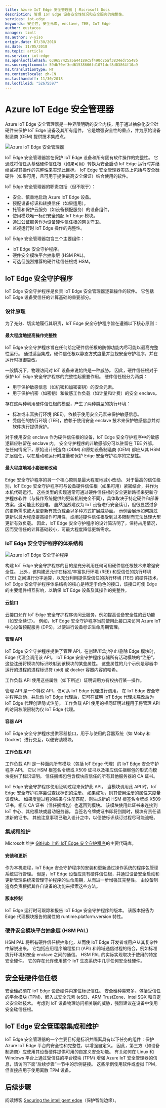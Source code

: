 ```yaml
---
title: Azure IoT Edge 安全管理器 | Microsoft Docs
description: 管理 IoT Edge 设备安全性情况和安全服务的完整性。
services: iot-edge
keywords: 安全性, 安全元素, enclave, TEE, IoT Edge
author: eustacea
manager: timlt
ms.author: v-yiso
origin.date: 07/30/2018
ms.date: 11/05/2018
ms.topic: article
ms.service: iot-edge
ms.openlocfilehash: 639657425a5a44189c5f490c25af3834ed75548b
ms.sourcegitcommit: 59db70ef3ed61538666fd1071dcf8d03864f10a9
ms.translationtype: HT
ms.contentlocale: zh-CN
ms.lasthandoff: 11/30/2018
ms.locfileid: "52675597"
---
```

# <a name="azure-iot-edge-security-manager"></a>Azure IoT Edge 安全管理器

Azure IoT Edge 安全管理器是一种界限明确的安全内核，用于通过抽象化安全硅硬件来保护 IoT Edge 设备及其所有组件。 它是增强安全性的重点，并为原始设备制造商 (OEM) 提供技术集成点。

![Azure IoT Edge 安全管理器](media/edge-security-manager/iot-edge-security-manager.png)

IoT Edge 安全管理器旨在保护 IoT Edge 设备和所有固有软件操作的完整性。  它通过将信任从基础硬件信任根（如果可用）转换为安全启动 IoT Edge 运行时并继续监视其操作的完整性来实现此目标。  IoT Edge 安全管理器实质上包括与安全硅硬件（如果可用，且可用于提供最高安全保证）结合使用的软件。  

IoT Edge 安全管理器的职责包括（但不限于）：

* 安全、慎重地启动 Azure IoT Edge 设备。
* 预配设备标识和转换信任（如果适用）。
* 托管和保护云服务（如设备预配服务）的设备组件。
* 使用模块唯一标识安全预配 IoT Edge 模块。
* 通过公证服务作为设备硬件信任根的网关守卫。
* 监视运行时 IoT Edge 操作的完整性。

IoT Edge 安全管理器包含三个主要组件：

* IoT Edge 安全守护程序。
* 硬件安全模块平台抽象层 (HSM PAL)。
* 可选但强烈推荐的硬件硅信任根或 HSM。

## <a name="the-iot-edge-security-daemon"></a>IoT Edge 安全守护程序

IoT Edge 安全守护程序是负责 IoT Edge 安全管理器逻辑操作的软件。  它包括 IoT Edge 设备受信任的计算基础的重要部分。 

### <a name="design-principles"></a>设计原理

为了充分、切实地履行其职责，IoT Edge 安全守护程序旨在遵循以下核心原则：

#### <a name="maximize-operational-integrity"></a>最大程度地提高操作完整性

IoT Edge 安全守护程序旨在任何给定硬件信任根的防御功能内尽可能以最高完整性运行。 通过适当集成，硬件信任根以静态方式度量并监视安全守护程序，并在运行时抵御篡改。

一般情况下，物理访问对 IoT 设备来说始终是一种威胁。  因此，硬件信任根对于保护 IoT Edge 安全守护程序的完整性起重要作用。  硬件信任根分为两类：

* 用于保护敏感信息（如机密和加密密钥）的安全元素。
* 用于保护机密（如密钥）和敏感工作负载（如计量和计费）的安全 enclave。

存在这两种利用硬件信任根的模型，产生了两种类型的执行环境：

* 标准或丰富执行环境 (REE)，依赖于使用安全元素来保护敏感信息。
* 受信任的执行环境 (TEE)，依赖于使用安全 enclave 技术来保护敏感信息并对软件执行提供保护。

对于使用安全 enclave 作为硬件信任根的设备，IoT Edge 安全守护程序中的敏感逻辑应驻留在 enclave 内。  安全守护程序的非敏感部分可以驻留在 TEE 外部。  在任何情况下，原始设计制造商 (ODM) 和原始设备制造商 (OEM) 都应从其 HSM 扩展信任，以在启动和运行时度量和保护 Edge 安全守护程序的完整性。

#### <a name="minimize-bloat-and-churn"></a>最大程度地减小膨胀和改动

Edge 安全守护程序的另一个核心原则是最大程度地减小改动。  对于最高的信任级别，IoT Edge 安全守护程序可与设备硬件信任根（如果可用）紧密结合，并作为本机代码运行。  这些类型的实现通常可通过硬件信任根的安全更新路径来更新守护程序软件（与操作系统提供的更新机制完全不同），具体取决于特定硬件和部署方案，这可能比较困难。  虽然强烈建议为 IoT 设备进行安全续订，但很显然过多的更新需求或大型更新有效负载会以多种方式扩展威胁面。  示例会展示如何跳过更新以最大程度提高操作可用性，或阐述硬件信任根受到过多限制而无法处理大型更新有效负载。  因此，IoT Edge 安全守护程序的设计简洁明了，保持占用情况，因而受信任的计算基础较小，可最大程度降低更新需求。

### <a name="architecture-of-iot-edge-security-daemon"></a>IoT Edge 安全守护程序的体系结构

![Azure IoT Edge 安全守护程序](media/edge-security-manager/iot-edge-security-daemon.png)

构建 IoT Edge 安全守护程序的目的是充分利用任何可用硬件信任根技术来增强安全性。  此外，该构建还允许在标准/丰富执行环境 (REE) 和受信任的执行环境 (TEE) 之间进行分字运算，以充分利用提供受信任的执行环境 (TEE) 的硬件技术。  IoT Edge 安全守护程序体系结构的核心是特定于角色的接口，该接口可使 Edge 的主要组件相互影响，以确保 IoT Edge 设备及其操作的完整性。

#### <a name="cloud-interface"></a>云接口

云接口允许 IoT Edge 安全守护程序访问云服务，例如提高设备安全性的云功能（如安全续订）。  例如，IoT Edge 安全守护程序当前使用此接口来访问 Azure IoT 中心设备预配服务 (DPS)，以便进行设备标识生命周期管理。  

#### <a name="management-api"></a>管理 API

IoT Edge 安全守护程序提供了管理 API，在创建/启动/停止/删除 Edge 模块时，Edge 代理会调用该 API。 IoT Edge 安全守护程序存储所有活动模块的“注册”。 这些注册将模块的标识映射到该模块的某些属性。 这些属性的几个示例是容器中运行的进程的进程标识符 (pid) 或 docker 容器内容的哈希。

工作负载 API 使用这些属性（如下所述）证明调用方有权执行某一操作。

管理 API 是一个特权 API，仅可从 IoT Edge 代理进行调用。  在 IoT Edge 安全守护程序启动，并启动 IoT Edge 代理后，它可在证明 IoT Edge 代理未篡改后为 IoT Edge 代理创建隐式注册。 工作负载 API 使用的相同证明过程用于将管理 API 的访问权限限制为仅 IoT Edge 代理。

#### <a name="container-api"></a>容器 API

IoT Edge 安全守护程序提供容器接口，用于与使用的容器系统（如 Moby 和 Docker）进行交互，以便安装模块。

#### <a name="workload-api"></a>工作负载 API

工作负载 API 是一种面向所有模块（包括 IoT Edge 代理）的 IoT Edge 安全守护程序 API。 它以 HSM 根签名令牌或 X509 证书以及相应信任捆绑包的形式向模块提供了标识证明。 信任捆绑包包含模块应信任的所有其他服务器的 CA 证书。

IoT Edge 安全守护程序使用证明过程来保护此 API。 当模块调用此 API 时，IoT Edge 安全守护程序尝试查找标识的注册。 如果成功，则其使用注册的属性来度量该模块。 如果度量过程的结果与注册匹配，则生成新的 HSM 根签名令牌或 X509 证书，相应 CA 证书（信任捆绑包）也返回到模块。  该模块使用此证书来连接到 IoT 中心、其他模块或启动服务器。 当签名令牌或证书即将到期时，模块有责任请求新的证书。  其他注意事项已融入设计之中，以便使标识续订过程尽可能流畅。

### <a name="integration-and-maintenance"></a>集成和维护

Microsoft 维护 [GitHub 上的 IoT Edge 安全守护程序](https://github.com/Azure/iotedge/tree/master/edgelet)的主要代码库。

#### <a name="installation-and-updates"></a>安装和更新

作为本机进程，IoT Edge 安全守护程序的安装和更新通过操作系统的程序包管理系统进行管理。  但是，IoT Edge 设备应具有硬件信任根，并通过设备安全启动和更新管理系统来管理守护程序的生命周期，从而进一步增强其完整性。  由设备制造商负责根据其各自设备的功能来探索这些方法。

#### <a name="versioning"></a>版本控制

IoT Edge 运行时可跟踪和报告 IoT Edge 安全守护程序的版本。 该版本报告为 Edge 代理模块报告的属性的 runtime.platform.version 特性。

### <a name="hardware-security-module-platform-abstraction-layer-hsm-pal"></a>硬件安全模块平台抽象层 (HSM PAL)

HSM PAL 将所有硬件信任根抽象化，从而使 IoT Edge 开发者或用户从其复杂性中解脱出来。  它包括应用程序编程接口 (API) 和跨域通信过程的结合，例如标准执行环境和安全 enclave 之间的通信。  HSM PAL 的实际实现取决于使用的特定安全硬件。  它的存在允许使用整个 IoT 生态系统中几乎任何安全硅硬件。

## <a name="secure-silicon-root-of-trust-hardware"></a>安全硅硬件信任根

安全硅必须在 IoT Edge 设备硬件内定位标记信任。  安全硅种类繁多，包括受信任的平台模块 (TPM)、嵌入式安全元素 (eSE)、ARM TrustZone、Intel SGX 和自定义安全硅技术。  考虑到 IoT 设备物理访问相关联的威胁，强烈建议在设备中使用安全硅信任根。

## <a name="iot-edge-security-manager-integration-and-maintenance"></a>IoT Edge 安全管理器集成和维护

IoT Edge 安全管理器的一个主要目标是标识并隔离具有以下任务的组件：保护 Azure IoT Edge 平台的安全性和完整性，以增强自定义。  因此，第三方（如设备制造商）应使用其设备硬件提供可用的自定义安全功能。  有关如何在 Linux 和 Windows 平台上通过受信任的平台模块 (TPM) 增强 Azure IoT 安全管理器的信息，请访问下面“后续步骤”一节中的示例链接。  这些示例使用软件或虚拟 TPM，但直接应用于使用离散 TPM 设备。  

## <a name="next-steps"></a>后续步骤

阅读博客 [Securing the intelligent edge](https://azure.microsoft.com/blog/securing-the-intelligent-edge/)（保护智能边缘）。


<!-- Links -->
[lnk-edge-blog]: https://azure.microsoft.com/blog/securing-the-intelligent-edge/
